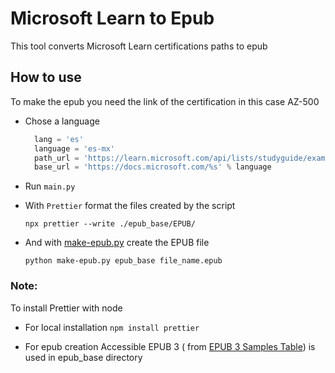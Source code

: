 # Microsoft Learn to Epub

This tool converts Microsoft Learn certifications paths to epub

## How to use

To make the epub you need the link of the certification in this case AZ-500
- Chose a language
  ```python 
    lang = 'es'
    language = 'es-mx'
    path_url = 'https://learn.microsoft.com/api/lists/studyguide/exam/exam.az-500?locale=%s' % language
    base_url = 'https://docs.microsoft.com/%s' % language
  ```
- Run `main.py` 


- With `Prettier` format the files created by the script 

  ```npx prettier --write ./epub_base/EPUB/```


- And with [make-epub.py](https://gist.github.com/spajak/2e8d961da8942477eaa91baf0073478e)  create the EPUB file

  ```
  python make-epub.py epub_base file_name.epub
  ```
  
### Note: 

To install Prettier with node

- For local installation `npm install prettier`

- For epub creation Accessible EPUB 3 ( from [EPUB 3 Samples Table](https://idpf.github.io/epub3-samples/30/samples.html)) is used in epub_base directory
